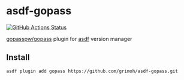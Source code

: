 # asdf-gopass
[![GitHub Actions Status](https://github.com/grimoh/asdf-gopass/workflows/Main%20workflow/badge.svg?branch=master)](https://github.com/grimoh/asdf-gopass/actions)

[gopasspw/gopass](https://github.com/gopasspw/gopass) plugin for [asdf](https://github.com/asdf-vm/asdf) version manager

## Install
```
asdf plugin add gopass https://github.com/grimoh/asdf-gopass.git
```
